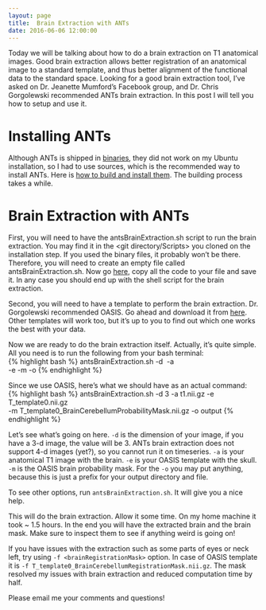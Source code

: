 ```yaml
---
layout: page
title:  Brain Extraction with ANTs
date: 2016-06-06 12:00:00
---
```


Today we will be talking about how to do a brain extraction on T1 anatomical images. Good brain extraction allows better registration of an anatomical image to a standard template, and thus better alignment of the functional data to the standard space. Looking for a good brain extraction tool, I’ve asked on Dr. Jeanette Mumford’s Facebook group, and Dr. Chris Gorgolewski recommended ANTs brain extraction. In this post I will tell you how to setup and use it.

# Installing ANTs

Although ANTs is shipped in [binaries](https://github.com/stnava/ANTs/releases), they did not work on my Ubuntu installation, so I had to use sources, which is the recommended way to install ANTs. Here is [how to build and install them](https://brianavants.wordpress.com/2012/04/13/updated-ants-compile-instructions-april-12-2012/). The building process takes a while.

# Brain Extraction with ANTs

First, you will need to have the antsBrainExtraction.sh script to run the brain extraction. You may find it in the <git directory/Scripts> you cloned on the installation step. If you used the binary files, it probably won’t be there. Therefore, you will need to create an empty file called antsBrainExtraction.sh. Now go [here](https://github.com/stnava/ANTs/blob/master/Scripts/antsBrainExtraction.sh), copy all the code to your file and save it. In any case you should end up with the shell script for the brain extraction.

Second, you will need to have a template to perform the brain extraction. Dr. Gorgolewski recommended OASIS. Go ahead and download it from [here](https://figshare.com/articles/ANTs_ANTsR_Brain_Templates/915436). Other templates will work too, but it’s up to you to find out which one works the best with your data.

Now we are ready to do the brain extraction itself. Actually, it’s quite simple. All you need is to run the following from your bash terminal:  
{% highlight bash %}
antsBrainExtraction.sh -d <image dimension> -a <anatomical image> \
-e <brainWithSkullTemplate> -m <brainPrior> -o <output>
{% endhighlight %}

Since we use OASIS, here’s what we should have as an actual command:  
{% highlight bash %}
antsBrainExtraction.sh -d 3 -a t1.nii.gz -e T_template0.nii.gz \
-m T_template0_BrainCerebellumProbabilityMask.nii.gz -o output
{% endhighlight %}

Let’s see what’s going on here. `-d` is the dimension of your image, if you have a 3-d image, the value will be 3. ANTs brain extraction does not support 4-d images (yet?), so you cannot run it on timeseries. `-a` is your anatomical T1 image with the brain. `-e` is your OASIS template with the skull. `-m` is the OASIS brain probability mask. For the `-o` you may put anything, because this is just a prefix for your output directory and file.

To see other options, run `antsBrainExtraction.sh`. It will give you a nice help.

This will do the brain extraction. Allow it some time. On my home machine it took ~ 1.5 hours. In the end you will have the extracted brain and the brain mask. Make sure to inspect them to see if anything weird is going on!

If you have issues with the extraction such as some parts of eyes or neck left, try using `-f <brainRegistrationMask>` option. In case of OASIS template it is `-f T_template0_BrainCerebellumRegistrationMask.nii.gz`. The mask resolved my issues with brain extraction and reduced computation time by half. 

Please email me your comments and questions!
